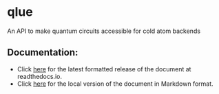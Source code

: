 # qlue
An API to make quantum circuits accessible for cold atom backends

## Documentation:
* Click [here](https://labscript-qc.readthedocs.io/) for the latest formatted release of the document at readthedocs.io.
* Click [here](docs/index.md) for the local version of the document in Markdown format.
